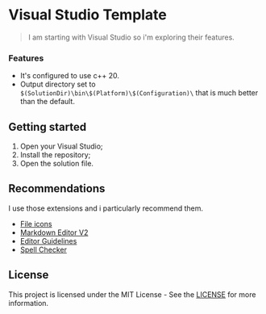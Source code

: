 # Visual Studio Template

> I am starting with Visual Studio so i'm exploring their features.

### Features

- It's configured to use c++ 20.
- Output directory set to `$(SolutionDir)\bin\$(Platform)\$(Configuration)\` that is much better than the default.

## Getting started

1. Open your Visual Studio;
2. Install the repository;
3. Open the solution file.

## Recommendations

I use those extensions and i particularly recommend them.

- [File icons](https://marketplace.visualstudio.com/items?itemName=MadsKristensen.FileIcons)
- [Markdown Editor V2](https://marketplace.visualstudio.com/items?itemName=MadsKristensen.MarkdownEditor2)
- [Editor Guidelines](https://marketplace.visualstudio.com/items?itemName=PaulHarrington.EditorGuidelines)
- [Spell Checker](https://marketplace.visualstudio.com/items?itemName=EWoodruff.VisualStudioSpellCheckerVS2022andLater)

## License

This project is licensed under the MIT License - See the [LICENSE](https://github.com/kauefraga/vs-template/blob/main/LICENSE) for more information.
